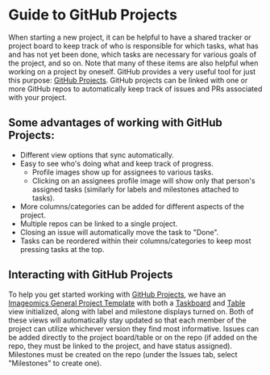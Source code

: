 # Guide to GitHub Projects

When starting a new project, it can be helpful to have a shared tracker or project board to keep track of who is responsible for which tasks, what has and has not yet been done, which tasks are necessary for various goals of the project, and so on. Note that many of these items are also helpful when working on a project by oneself. GitHub provides a very useful tool for just this purpose: [GitHub Projects](https://docs.github.com/en/issues/planning-and-tracking-with-projects/learning-about-projects/about-projects). GitHub projects can be linked with one or more GitHub repos to automatically keep track of issues and PRs associated with your project. 

## Some advantages of working with GitHub Projects:
 - Different view options that sync automatically.
 - Easy to see who's doing what and keep track of progress.
    - Profile images show up for assignees to various tasks.
    - Clicking on an assignees profile image will show only that person's assigned tasks (similarly for labels and milestones attached to tasks).
 - More columns/categories can be added for different aspects of the project.
 - Multiple repos can be linked to a single project.
 - Closing an issue will automatically move the task to "Done".
 - Tasks can be reordered within their columns/categories to keep most pressing tasks at the top.

## Interacting with GitHub Projects
To help you get started working with [GitHub Projects](https://docs.github.com/en/issues/planning-and-tracking-with-projects/learning-about-projects/about-projects), we have an [Imageomics General Project Template](https://github.com/orgs/Imageomics/projects/31/views/1) with both a [Taskboard](https://github.com/orgs/Imageomics/projects/31/views/1) and [Table](https://github.com/orgs/Imageomics/projects/31/views/2) view initialized, along with label and milestone displays turned on. 
Both of these views will automatically stay updated so that each member of the project can utilize whichever version they find most informative. Issues can be added directly to the project board/table or on the repo (if added on the repo, they must be linked to the project, and have status assigned). Milestones must be created on the repo (under the Issues tab, select "Milestones" to create one).